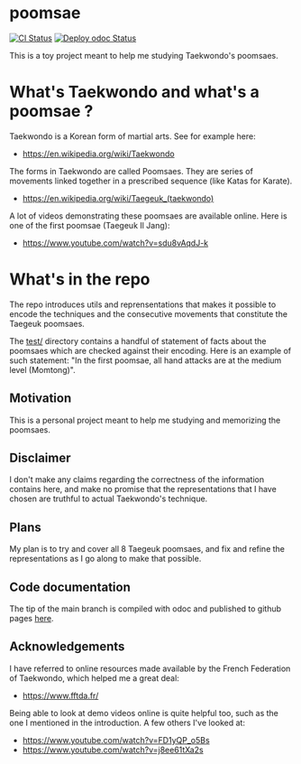 # poomsae

[![CI Status](https://github.com/mbarbin/poomsae/workflows/ci/badge.svg)](https://github.com/mbarbin/poomsae/actions/workflows/ci.yml)
[![Deploy odoc Status](https://github.com/mbarbin/poomsae/workflows/deploy-odoc/badge.svg)](https://github.com/mbarbin/poomsae/actions/workflows/deploy-odoc.yml)

This is a toy project meant to help me studying Taekwondo's poomsaes.

# What's Taekwondo and what's a poomsae ?

Taekwondo is a Korean form of martial arts. See for example here:

- https://en.wikipedia.org/wiki/Taekwondo

The forms in Taekwondo are called Poomsaes. They are series of
movements linked together in a prescribed sequence (like Katas for
Karate).

- https://en.wikipedia.org/wiki/Taegeuk_(taekwondo)

A lot of videos demonstrating these poomsaes are available online. Here
is one of the first poomsae (Taegeuk Il Jang):

- https://www.youtube.com/watch?v=sdu8vAqdJ-k

# What's in the repo

The repo introduces utils and reprensentations that makes it possible
to encode the techniques and the consecutive movements that constitute
the Taegeuk poomsaes.

The [test/](test/) directory contains a handful of statement of facts
about the poomsaes which are checked against their encoding. Here is
an example of such statement: "In the first poomsae, all hand attacks
are at the medium level (Momtong)".

## Motivation

This is a personal project meant to help me studying and memorizing
the poomsaes.

## Disclaimer

I don't make any claims regarding the correctness of the information
contains here, and make no promise that the representations that I
have chosen are truthful to actual Taekwondo's technique.

## Plans

My plan is to try and cover all 8 Taegeuk poomsaes, and fix and refine
the representations as I go along to make that possible.

## Code documentation

The tip of the main branch is compiled with odoc and published to
github pages [here](https://mbarbin.github.io/poomsae/).

## Acknowledgements

I have referred to online resources made available by the French
Federation of Taekwondo, which helped me a great deal:

- https://www.fftda.fr/

Being able to look at demo videos online is quite helpful too, such as
the one I mentioned in the introduction. A few others I've looked at:

- https://www.youtube.com/watch?v=FD1yQP_o5Bs
- https://www.youtube.com/watch?v=j8ee61tXa2s
